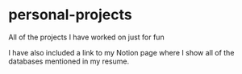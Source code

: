 # personal-projects
All of the projects I have worked on just for fun

I have also included a link to my Notion page where I show all of the databases mentioned in my resume.
